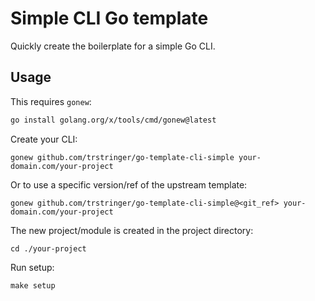# Simple CLI Go template

Quickly create the boilerplate for a simple Go CLI.

## Usage

This requires `gonew`:

```bash
go install golang.org/x/tools/cmd/gonew@latest
```

Create your CLI:

```
gonew github.com/trstringer/go-template-cli-simple your-domain.com/your-project
```

Or to use a specific version/ref of the upstream template:

```
gonew github.com/trstringer/go-template-cli-simple@<git_ref> your-domain.com/your-project
```

The new project/module is created in the project directory:

```
cd ./your-project
```

Run setup:

```
make setup
```
